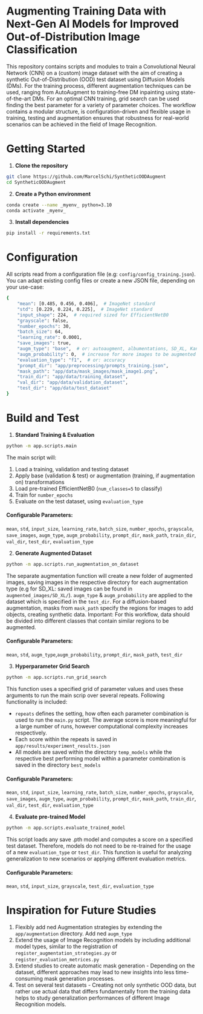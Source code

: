 # Augmenting Training Data with Next-Gen AI Models for Improved Out-of-Distribution Image Classification 
This repository contains scripts and modules to train a Convolutional Neural Network (CNN) on a (custom) image dataset
with the aim of creating a synthetic Out-of-Distribution (OOD) test dataset using Diffusion Models (DMs). For the 
training process, different augmentation techniques can be used, ranging from AutoAugment to training-free DM inpainting 
using state-of-the-art DMs. For an optimal CNN training, grid search can be used finding the best parameter for a 
variety of parameter choices. The workflow contains a modular structure, is configuration-driven and flexible usage in 
training, testing and augmentation ensures that robustness for real-world scenarios can be achieved in the field of 
Image Recognition.

# Getting Started
1. **Clone the repository**
```bash
git clone https://github.com/MarcelSchi/SyntheticOODAugment
cd SyntheticOODAugment
```
2. **Create a Python environment** 
```bash 
conda create --name _myenv_ python=3.10
conda activate _myenv_ 
```
3. **Install dependencies**
```bash
pip install -r requirements.txt
```


# Configuration

All scripts read from a configuration file (e.g: ``config/config_training.json``). You can adapt existing config files or
create a new JSON file, depending on your use-case:
```bash
{
    "mean": [0.485, 0.456, 0.406],  # ImageNet standard
    "std": [0.229, 0.224, 0.225],  # ImageNet standard
    "input_shape": 224,  # required sized for EfficientNetB0
    "grayscale": false,
    "number_epochs": 30,
    "batch_size": 64,
    "learning_rate": 0.0001,
    "save_images": true,
    "augm_type": "base",  # or: autoaugment, albumentations, SD_XL, Kandinsky, Flux_Fill_Pro
    "augm_probability": 0,  # increase for more images to be augmented
    "evaluation_type": "f1",  # or: accuracy
    "prompt_dir": "app/preprocessing/prompts_training.json",
    "mask_path": "app/data/mask_images/mask_image1.png",
    "train_dir": "app/data/training_dataset",
    "val_dir": "app/data/validation_dataset",
    "test_dir": "app/data/test_dataset"
}
```


# Build and Test

1. **Standard Training & Evaluation**
```bash
python -m app.scripts.main
```
The main script will:
1. Load a training, validation and testing dataset
2. Apply base (validation & test) or augmentation (training, if augmentation on) transformations
3. Load pre-trained EfficientNetB0 (```num_classes=5``` to classify)
4. Train for ```number_epochs```
5. Evaluate on the test dataset, using ```evaluation_type```
#### Configurable Parameters: 
``mean``, ``std``, ``input_size``, ``learning_rate``, ``batch_size``, ``number_epochs``, ``grayscale``, ``save_images``, 
``augm_type``, ``augm_probability``, ``prompt_dir``, ``mask_path``, ``train_dir``, ``val_dir``, ``test_dir``, 
``evaluation_type``

2. **Generate Augmented Dataset**
```bash
python -m app.scripts.run_augmentation_on_dataset 
```

The separate augmentation function will create a new folder of augmented images, saving images in the respective 
directory for each augmentation type (e.g for SD_XL: saved images can be found in ``augmented_images/SD_XL/``).
``augm_type`` & ``augm_probability`` are applied to the dataset which is specified in the ``test_dir``. For a 
diffusion-based augmentation, masks from ``mask_path`` specify the regions for images to add objects, creating synthetic
data. Important: For this workflow, data should be divided into different classes that contain similar regions to be
augmented. 

#### Configurable Parameters: 
``mean``, ``std``, ``augm_type``,``augm_probability``, ``prompt_dir``, ``mask_path``, ``test_dir``

3. **Hyperparameter Grid Search**
```bash
python -m app.scripts.run_grid_search
```

This function uses a specified grid of parameter values and uses these arguments to run the main scrip over several 
repeats. Following functionality is included: 
- ```repeats``` defines the setting, how often each parameter combination is used to run the ``main.py`` script. The 
average score is more meaningful for a large number of runs, however computational complexity increases respectively.
- Each score within the repeats is saved in ``app/results/experiment_results.json``
- All models are saved within the directory ``temp_models`` while the respective best performing model within a
parameter combination is saved in the directory ``best_models`` 

#### Configurable Parameters: 
``mean``, ``std``, ``input_size``, ``learning_rate``, ``batch_size``, ``number_epochs``, ``grayscale``, ``save_images``, 
``augm_type``, ``augm_probability``, ``prompt_dir``, ``mask_path``, ``train_dir``, ``val_dir``, ``test_dir``, 
``evaluation_type``

4. **Evaluate pre-trained Model**

```bash
python -m app.scripts.evaluate_trained_model
```
 
This script loads any save .pth model and computes a score on a specified test dataset. Therefore, models do not need
to be re-trained for the usage of a new ``evaluation_type`` or ``test_dir``. This function is useful for analyzing 
generalization to new scenarios or applying different evaluation metrics.

#### Configurable Parameters: 
``mean``, ``std``, ``input_size``, ``grayscale``, ``test_dir``, ``evaluation_type``


# Inspiration for Future Studies

1. Flexibly add ned Augmentation strategies by extending the ``app/augmentation`` directory. Add ned ``augm_type``
2. Extend the usage of Image Recognition models by including additional model types, similar to the registration of 
``register_augmentation_strategies.py`` or ``register_evaluation_metrices.py``
3. Extend studies to create automatic mask generation - Depending on the dataset, different approaches may lead to new 
insights into less time-consuming mask generation processes.
4. Test on several test datasets - Creating not only synthetic OOD data, but rather use actual data that differs
fundamentally from the training data helps to study generalization performances of different Image Recognition models.
